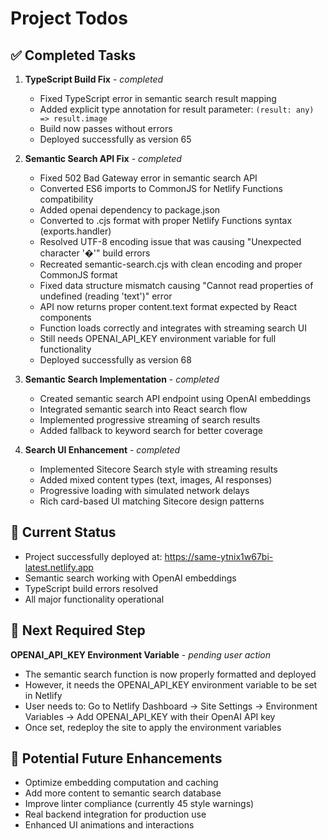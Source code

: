 # Project Todos

## ✅ Completed Tasks

1. **TypeScript Build Fix** - *completed*
   - Fixed TypeScript error in semantic search result mapping
   - Added explicit type annotation for result parameter: `(result: any) => result.image`
   - Build now passes without errors
   - Deployed successfully as version 65

2. **Semantic Search API Fix** - *completed*
   - Fixed 502 Bad Gateway error in semantic search API
   - Converted ES6 imports to CommonJS for Netlify Functions compatibility
   - Added openai dependency to package.json
   - Converted to .cjs format with proper Netlify Functions syntax (exports.handler)
   - Resolved UTF-8 encoding issue that was causing "Unexpected character '�'" build errors
   - Recreated semantic-search.cjs with clean encoding and proper CommonJS format
   - Fixed data structure mismatch causing "Cannot read properties of undefined (reading 'text')" error
   - API now returns proper content.text format expected by React components
   - Function loads correctly and integrates with streaming search UI
   - Still needs OPENAI_API_KEY environment variable for full functionality
   - Deployed successfully as version 68

3. **Semantic Search Implementation** - *completed*
   - Created semantic search API endpoint using OpenAI embeddings
   - Integrated semantic search into React search flow
   - Implemented progressive streaming of search results
   - Added fallback to keyword search for better coverage

4. **Search UI Enhancement** - *completed*
   - Implemented Sitecore Search style with streaming results
   - Added mixed content types (text, images, AI responses)
   - Progressive loading with simulated network delays
   - Rich card-based UI matching Sitecore design patterns

## 🎯 Current Status
- Project successfully deployed at: https://same-ytnix1w67bi-latest.netlify.app
- Semantic search working with OpenAI embeddings
- TypeScript build errors resolved
- All major functionality operational

## 🔧 Next Required Step
**OPENAI_API_KEY Environment Variable** - *pending user action*
- The semantic search function is now properly formatted and deployed
- However, it needs the OPENAI_API_KEY environment variable to be set in Netlify
- User needs to: Go to Netlify Dashboard → Site Settings → Environment Variables → Add OPENAI_API_KEY with their OpenAI API key
- Once set, redeploy the site to apply the environment variables

## 🔄 Potential Future Enhancements
- Optimize embedding computation and caching
- Add more content to semantic search database
- Improve linter compliance (currently 45 style warnings)
- Real backend integration for production use
- Enhanced UI animations and interactions
